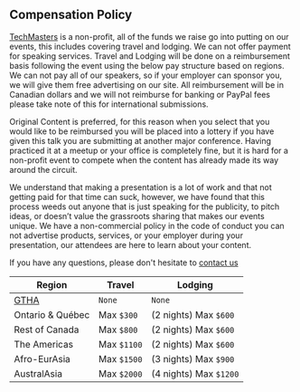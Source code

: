 ## Compensation Policy

[TechMasters](./techmasters.md) is a non-profit, all of the funds we raise go into putting on our events, this includes covering travel and lodging. We can not offer payment for speaking services. Travel and Lodging will be done on a reimbursement basis following the event using the below pay structure based on regions. We can not pay all of our speakers, so if your employer can sponsor you, we will give them free advertising on our site. All reimbursement will be in Canadian dollars and we will not reimburse for banking or PayPal fees please take note of this for international submissions.

Original Content is preferred, for this reason when you select that you would like to be reimbursed you will be placed into a lottery if you have given this talk you are submitting at another major conference. Having practiced it at a meetup or your office is completely fine, but it is hard for a non-profit event to compete when the content has already made its way around the circuit.

We understand that making a presentation is a lot of work and that not getting paid for that time can suck, however, we have found that this process weeds out anyone that is just speaking for the publicity, to pitch ideas, or doesn’t value the grassroots sharing that makes our events unique. We have a non-commercial policy in the code of conduct you can not advertise products, services, or your employer during your presentation, our attendees are here to learn about your content.

If you have any questions, please don't hesitate to [contact us](./contact.md)

Region           | Travel      | Lodging               
---------------- | ----------- | ----------------------
[GTHA][gtha]     | `None`      | `None`                
Ontario & Québec | Max `$300`  | (2 nights) Max `$600` 
Rest of Canada   | Max `$800`  | (2 nights) Max `$600` 
The Americas     | Max `$1100` | (2 nights) Max `$600` 
Afro-EurAsia     | Max `$1500` | (3 nights) Max `$900` 
AustralAsia      | Max `$2000` | (4 nights) Max `$1200`

[gtha]: https://en.wikipedia.org/wiki/Greater_Toronto_and_Hamilton_Area
